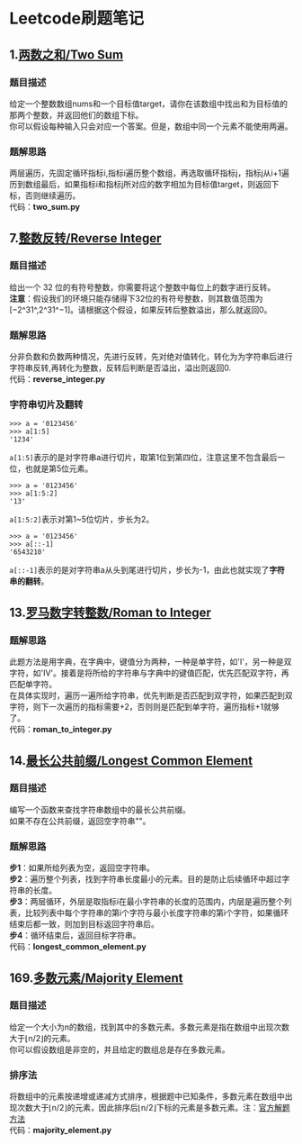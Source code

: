 # Leetcode刷题笔记
## 1.[两数之和/Two Sum](https://leetcode-cn.com/problems/two-sum/)
### 题目描述
给定一个整数数组nums和一个目标值target，请你在该数组中找出和为目标值的那两个整数，并返回他们的数组下标。  
你可以假设每种输入只会对应一个答案。但是，数组中同一个元素不能使用两遍。
### 题解思路
两层遍历，先固定循环指标i,指标i遍历整个数组，再选取循环指标j，指标j从i+1遍历到数组最后，如果指标i和指标j所对应的数字相加为目标值target，则返回下标，否则继续遍历。  
代码：**two_sum.py**  

## 7.[整数反转/Reverse Integer](https://leetcode-cn.com/problems/reverse-integer/)
### 题目描述
给出一个 32 位的有符号整数，你需要将这个整数中每位上的数字进行反转。  
**注意**：假设我们的环境只能存储得下32位的有符号整数，则其数值范围为[−2^31^,2^31^−1]。请根据这个假设，如果反转后整数溢出，那么就返回0。
### 题解思路
分非负数和负数两种情况，先进行反转，先对绝对值转化，转化为为字符串后进行字符串反转,再转化为整数，反转后判断是否溢出，溢出则返回0.  
代码：**reverse_integer.py**
### 字符串切片及翻转
```
>>> a = '0123456'
>>> a[1:5]
'1234'
```
`a[1:5]`表示的是对字符串a进行切片，取第1位到第四位，注意这里不包含最后一位，也就是第5位元素。
```
>>> a = '0123456'
>>> a[1:5:2]
'13'
```
`a[1:5:2]`表示对第1~5位切片，步长为2。
```
>>> a = '0123456'
>>> a[::-1]
'6543210'
```
`a[::-1]`表示的是对字符串a从头到尾进行切片，步长为-1，由此也就实现了**字符串的翻转**。
## 13.[罗马数字转整数/Roman to Integer](https://leetcode-cn.com/problems/roman-to-integer/)
### 题解思路
此题方法是用字典，在字典中，键值分为两种，一种是单字符，如'I'，另一种是双字符，如'IV'。接着是将所给的字符串与字典中的键值匹配，优先匹配双字符，再匹配单字符。  
在具体实现时，遍历一遍所给字符串，优先判断是否匹配到双字符，如果匹配到双字符，则下一次遍历的指标需要+2，否则则是匹配到单字符，遍历指标+1就够了。  
代码：**roman_to_integer.py**
## 14.[最长公共前缀/Longest Common Element](https://leetcode-cn.com/problems/longest-common-prefix/)
### 题目描述
编写一个函数来查找字符串数组中的最长公共前缀。  
如果不存在公共前缀，返回空字符串""。
### 题解思路
**步1**：如果所给列表为空，返回空字符串。  
**步2**：遍历整个列表，找到字符串长度最小的元素。目的是防止后续循环中超过字符串的长度。    
**步3**：两层循环，外层是取指标i在最小字符串的长度的范围内，内层是遍历整个列表，比较列表中每个字符串的第i个字符与最小长度字符串的第i个字符，如果循环结束后都一致，则加到目标返回字符串后。  
**步4**：循环结束后，返回目标字符串。  
代码：**longest_common_element.py**
## 169.[多数元素/Majority Element](https://leetcode-cn.com/problems/majority-element)
### 题目描述
给定一个大小为n的数组，找到其中的多数元素。多数元素是指在数组中出现次数大于⌊n/2⌋的元素。  
你可以假设数组是非空的，并且给定的数组总是存在多数元素。
### 排序法
将数组中的元素按递增或递减方式排序，根据题中已知条件，多数元素在数组中出现次数大于⌊n/2⌋的元素，因此排序后⌊n/2⌋下标的元素是多数元素。注：[官方解题方法](https://leetcode-cn.com/problems/majority-element/solution/duo-shu-yuan-su-by-leetcode-solution/)    
代码：**majority_element.py**  